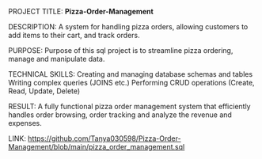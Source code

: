 PROJECT TITLE: **Pizza-Order-Management**

DESCRIPTION: A system for handling pizza orders, allowing customers to add items to their cart, and track orders.

PURPOSE: Purpose of this sql project is to streamline pizza ordering, manage and manipulate data.

TECHNICAL SKILLS: Creating and managing database schemas and tables
                  Writing complex queries (JOINS etc.)
                  Performing CRUD operations (Create, Read, Update, Delete)

RESULT: A fully functional pizza order management system that efficiently handles order browsing, order tracking and analyze the revenue and expenses.

LINK: https://github.com/Tanya030598/Pizza-Order-Management/blob/main/pizza_order_management.sql
